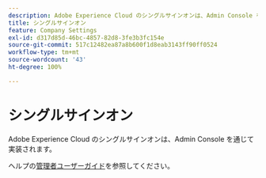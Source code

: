 ```yaml
---
description: Adobe Experience Cloud のシングルサインオンは、Admin Console を通じて実装されます。
title: シングルサインオン
feature: Company Settings
exl-id: d317d85d-46bc-4857-82d8-3fe3b3fc154e
source-git-commit: 517c12482ea87a8b600f1d8eab3143ff90ff0524
workflow-type: tm+mt
source-wordcount: '43'
ht-degree: 100%

---
```


# シングルサインオン

Adobe Experience Cloud のシングルサインオンは、Admin Console を通じて実装されます。

ヘルプの[管理者ユーザーガイド](https://helpx.adobe.com/jp/enterprise/admin-guide.html/enterprise/using/set-up-identity.ug.html)を参照してください。
